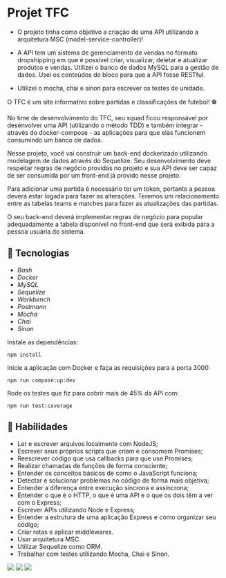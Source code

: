 # Projet TFC

* O projeto tinha como objetivo a criação de uma API utilizando a arquitetura MSC (model-service-controller)!

* A API tem um sistema de gerenciamento de vendas no formato dropshipping em que é possível criar, visualizar, deletar e atualizar produtos e vendas. Utilizei o banco de dados MySQL para a gestão de dados. Usei os conteúdos do bloco para que a API fosse RESTful.

* Utilizei o mocha, chai e sinon para escrever os testes de unidade.

O TFC é um site informativo sobre partidas e classificações de futebol! ⚽️

No time de desenvolvimento do TFC, seu squad ficou responsável por desenvolver uma API (utilizando o método TDD) e também integrar - através do docker-compose - as aplicações para que elas funcionem consumindo um banco de dados.

Nesse projeto, você vai construir um back-end dockerizado utilizando modelagem de dados através do Sequelize. Seu desenvolvimento deve respeitar regras de negócio providas no projeto e sua API deve ser capaz de ser consumida por um front-end já provido nesse projeto.

Para adicionar uma partida é necessário ter um token, portanto a pessoa deverá estar logada para fazer as alterações. Teremos um relacionamento entre as tabelas teams e matches para fazer as atualizações das partidas.

O seu back-end deverá implementar regras de negócio para popular adequadamente a tabela disponível no front-end que será exibida para a pessoa usuária do sistema.

## 🚀 Tecnologias

* _Bash_
* _Docker_
* _MySQL_
* _Sequelize_
* _Workbench_
* _Postmann_
* _Mocha_
* _Chai_
* _Sinon_

Instale as dependências:
```
npm install
```

Inicie a aplicação com Docker e faça as requisições para a porta 3000:

```
npm run compose:up:dev
```

Rode os testes que fiz para cobrir mais de 45% da API com:
```
npm run test:coverage
```

## 🚀 Habilidades

* Ler e escrever arquivos localmente com NodeJS;
* Escrever seus próprios scripts que criam e consomem Promises;
* Reescrever código que usa callbacks para que use Promises;
* Realizar chamadas de funções de forma consciente;
* Entender os conceitos básicos de como o JavaScript funciona;
* Detectar e solucionar problemas no código de forma mais objetiva;
* Entender a diferença entre execução síncrona e assíncrona;
* Entender o que é o HTTP, o que é uma API e o que os dois têm a ver com o Express;
* Escrever APIs utilizando Node e Express;
* Entender a estrutura de uma aplicação Express e como organizar seu código;
* Criar rotas e aplicar middlewares.
* Usar arquitetura MSC.
* Utilizar Sequelize como ORM.
* Trabalhar com testes utilizando Mocha, Chai e Sinon.



<div>
  <a href = "mailto:hsncorretor@gmail.com"><img src="https://img.shields.io/badge/-Gmail-%23333?style=for-the-badge&logo=gmail&logoColor=white" target="_blank"></a>
  <a href="https://www.linkedin.com/in/henriquen-dev/" target="_blank"><img src="https://img.shields.io/badge/-LinkedIn-%230077B5?style=for-the-badge&logo=linkedin&logoColor=white" target="_blank"></a>
    <a href="https://instagram.com/henrique.s.nasc" target="_blank"><img src="https://img.shields.io/badge/-Instagram-%23E4405F?style=for-the-badge&logo=instagram&logoColor=white" target="_blank"></a>
</div>
